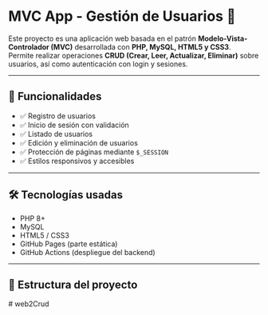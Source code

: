 # MVC App - Gestión de Usuarios 👥

Este proyecto es una aplicación web basada en el patrón **Modelo-Vista-Controlador (MVC)** desarrollada con **PHP, MySQL, HTML5 y CSS3**.  
Permite realizar operaciones **CRUD (Crear, Leer, Actualizar, Eliminar)** sobre usuarios, así como autenticación con login y sesiones.

---

## 🚀 Funcionalidades

- ✅ Registro de usuarios  
- ✅ Inicio de sesión con validación  
- ✅ Listado de usuarios  
- ✅ Edición y eliminación de usuarios  
- ✅ Protección de páginas mediante `$_SESSION`  
- ✅ Estilos responsivos y accesibles  

---

## 🛠️ Tecnologías usadas

- PHP 8+
- MySQL
- HTML5 / CSS3
- GitHub Pages (parte estática)
- GitHub Actions (despliegue del backend)

---

## 📂 Estructura del proyecto

#   w e b 2 C r u d  
 